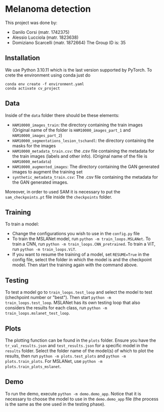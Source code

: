 # Melanoma detection

This project was done by:
*   Danilo Corsi (matr. 1742375)
*   Alessio Lucciola (matr. 1823638)
*   Domiziano Scarcelli (matr. 1872664)
The Group ID is: 35

## Installation

We use Python 3.10.11 which is the last version supported by PyTorch. To crete the environment using conda just do

```
conda env create -f environment.yaml
conda activate cv_project
```

## Data

Inside of the `data` folder there should be these elements:

-   `HAM10000_images_train`: the directory containing the train images (Original name of the folder is `HAM10000_images_part_1` and `HAM10000_images_part_2`)
-   `HAM10000_segmentations_lesion_tschandl`: the directory containing the masks for the images
-   `HAM10000_metadata_train.csv`: the .csv file containing the metadata for the train images (labels and other info). (Original name of the file is `HAM10000_metadata`)
-   `HAM10000_augmented_images`: The directory containing the GAN generated images to augment the training set
-   `synthetic_metadata_train.csv`: The .csv file containing the metadata for the GAN generated images.

Moreover, in order to used SAM it is necessary to put the `sam_checkpoints.pt` file inside the `checkpoints` folder.

## Training
To train a model:
-   Change the configurations you wish to use in the `config.py` file
-   To train the MSLANet model, run `python -m train_loops.MSLANet`. To train a CNN, run `python -m train_loops.CNN_pretrained`. To train a ViT, run `python -m train_loops.ViT`.
-   If you want to resume the training of a model, set `RESUME=True` in the config file, select the folder in which the model is and the checkpoint model. Then start the training again with the command above.

## Testing
To test a model go to `train_loops.test_loop` and select the model to test (chechpoint number or "best"). Then start `python -m train_loops.test_loop`. MSLANet has its own testing loop that also considers the results for each class, run `python -m train_loops.mslanet_test_loop`.

## Plots
The plotting function can be found in the `plots` folder. Ensure you have the `tr_val_results.json` and `test_results.json` for a specific model in the `results` folder.
Select the folder name of the model(s) of which to plot the results, then run `python -m plots.test_plots` and `python -m plots.train_plots`. For MSLANet, use `python -m plots.train_plots_mslanet`.

## Demo
To run the demo, execute `python -m demo.demo_app`. Notice that it is necessary to choose the model to use in the `demo.demo_app` file (the process is the same as the one used in the testing phase).

